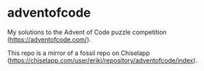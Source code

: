 # adventofcode
My solutions to the Advent of Code puzzle competition (https://adventofcode.com/).

This repo is a mirror of a fossil repo on Chiselapp (https://chiselapp.com/user/erikj/repository/adventofcode/index).
